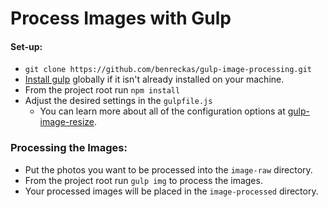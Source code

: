 # Process Images with Gulp

#### Set-up:

- `git clone https://github.com/benreckas/gulp-image-processing.git`
- [Install gulp](https://gulpjs.org/getting-started) globally if it isn't already installed on your machine.
- From the project root run `npm install`
- Adjust the desired settings in the `gulpfile.js`
  - You can learn more about all of the configuration options at [gulp-image-resize](https://www.npmjs.com/package/gulp-image-resize).

### Processing the Images:

- Put the photos you want to be processed into the `image-raw` directory.
- From the project root run `gulp img` to process the images.
- Your processed images will be placed in the `image-processed` directory.